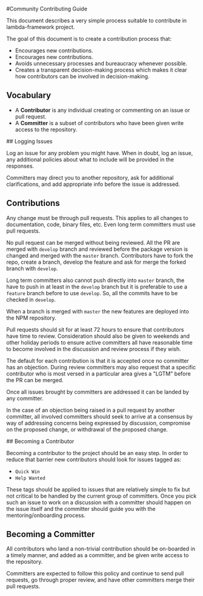 #Community Contributing Guide

This document describes a very simple process suitable to contribute in lambda-framework project.

The goal of this document is to create a contribution process that:
- Encourages new contributions.
- Encourages new contributions.
- Avoids unnecessary processes and bureaucracy whenever possible.
- Creates a transparent decision-making process which makes it clear how contributors can be involved in decision-making.

## Vocabulary

- A **Contributor** is any individual creating or commenting on an issue or pull request.
- A **Committer** is a subset of contributors who have been given write access to the repository.

## Logging Issues

Log an issue for any problem you might have. When in doubt, log an issue, any additional policies about what to include will be provided in the responses.

Committers may direct you to another repository, ask for additional clarifications, and add appropriate info before the issue is addressed.

## Contributions

Any change must be through pull requests. This applies to all changes to documentation, code, binary files, etc. Even long term committers must use pull requests.

No pull request can be merged without being reviewed. All the PR are merged with `develop` branch and reviewed before the package version is changed and merged with the `master` branch. Contributors have to fork the repo, create a branch, develop the feature and ask for merge the forked branch with `develop`.

Long term committers also cannot push directly into `master` branch, the have to push in at least in the `develop` branch but it is preferable to use a `feature` branch before to use `develop`. So, all the commits have to be checked in `develop`.

When a branch is merged with `master` the new features are deployed into the NPM repository.

Pull requests should sit for at least 72 hours to ensure that contributors have time to review. Consideration should also be given to weekends and other holiday periods to ensure active committers all have reasonable time to become involved in the discussion and review process if they wish.

The default for each contribution is that it is accepted once no committer has an objection. During review committers may also request that a specific contributor who is most versed in a particular area gives a "LGTM" before the PR can be merged.

Once all issues brought by committers are addressed it can be landed by any committer.

In the case of an objection being raised in a pull request by another committer, all involved committers should seek to arrive at a consensus by way of addressing concerns being expressed by discussion, compromise on the proposed change, or withdrawal of the proposed change.

## Becoming a Contributor

Becoming a contributor to the project should be an easy step. In order to reduce that barrier new contributors should look for issues tagged as:

- `Quick Win`
- `Help Wanted`

These tags should be applied to issues that are relatively simple to fix but not critical to be handled by the current group of committers. Once you pick such an issue to work on a discussion with a committer should happen on the issue itself and the committer should guide you with the mentoring/onboarding process.

## Becoming a Committer

All contributors who land a non-trivial contribution should be on-boarded in a timely manner, and added as a committer, and be given write access to the repository.

Committers are expected to follow this policy and continue to send pull requests, go through proper review, and have other committers merge their pull requests.
